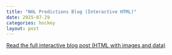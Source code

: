 ```yaml
---
title: "NHL Predictions Blog (Interactive HTML)"
date: 2025-07-29
categories: hockey
layout: post
---
```


[Read the full interactive blog post (HTML with images and data)](/nhl_predictions_blog.html)
